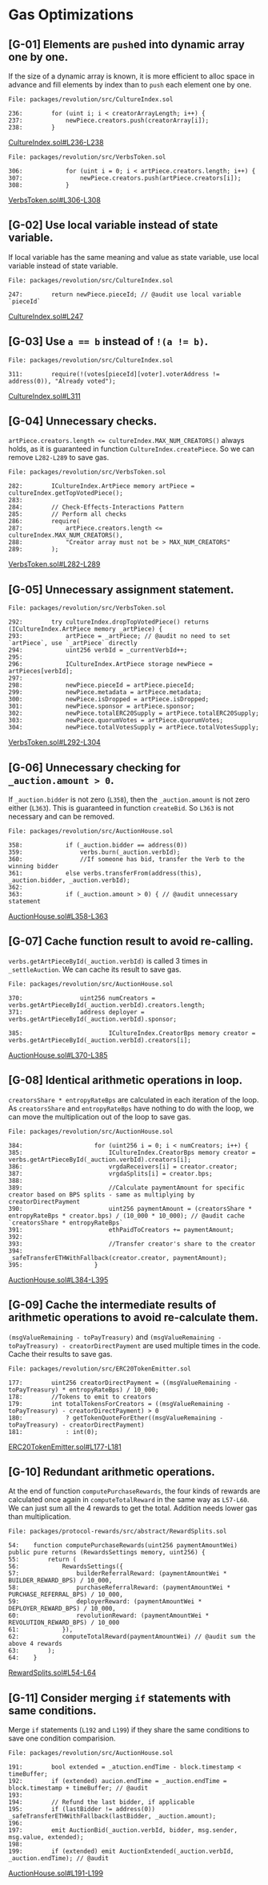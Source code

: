 # Gas Optimizations
## [G-01] Elements are `push`ed into dynamic array one by one.
If the size of a dynamic array is known, it is more efficient to alloc space in advance and fill elements by index than to `push` each element one by one.
```solidity
File: packages/revolution/src/CultureIndex.sol

236:        for (uint i; i < creatorArrayLength; i++) {
237:            newPiece.creators.push(creatorArray[i]);
238:        }
```
[CultureIndex.sol#L236-L238](https://github.com/code-423n4/2023-12-revolutionprotocol/tree/main/packages/revolution/src/CultureIndex.sol#L236-L238)
```solidity
File: packages/revolution/src/VerbsToken.sol

306:            for (uint i = 0; i < artPiece.creators.length; i++) {
307:                newPiece.creators.push(artPiece.creators[i]);
308:            }
```
[VerbsToken.sol#L306-L308](https://github.com/code-423n4/2023-12-revolutionprotocol/tree/main/packages/revolution/src/VerbsToken.sol#L306-L308)

## [G-02] Use local variable instead of state variable.
If local variable has the same meaning and value as state variable, use local variable instead of state variable.
```solidity
File: packages/revolution/src/CultureIndex.sol

247:        return newPiece.pieceId; // @audit use local variable `pieceId`
```
[CultureIndex.sol#L247](https://github.com/code-423n4/2023-12-revolutionprotocol/tree/main/packages/revolution/src/CultureIndex.sol#L247)

## [G-03] Use `a == b` instead of `!(a != b)`.
```solidity
File: packages/revolution/src/CultureIndex.sol

311:        require(!(votes[pieceId][voter].voterAddress != address(0)), "Already voted");
```
[CultureIndex.sol#L311](https://github.com/code-423n4/2023-12-revolutionprotocol/tree/main/packages/revolution/src/CultureIndex.sol#L311)

## [G-04] Unnecessary checks.
`artPiece.creators.length <= cultureIndex.MAX_NUM_CREATORS()` always holds, as it is guaranteed in function `CultureIndex.createPiece`. So we can remove `L282-L289` to save gas.
```solidity
File: packages/revolution/src/VerbsToken.sol

282:        ICultureIndex.ArtPiece memory artPiece = cultureIndex.getTopVotedPiece();
283:
284:        // Check-Effects-Interactions Pattern
285:        // Perform all checks
286:        require(
287:            artPiece.creators.length <= cultureIndex.MAX_NUM_CREATORS(),
288:            "Creator array must not be > MAX_NUM_CREATORS"
289:        );
```
[VerbsToken.sol#L282-L289](https://github.com/code-423n4/2023-12-revolutionprotocol/tree/main/packages/revolution/src/VerbsToken.sol#L282-L289)

## [G-05] Unnecessary assignment statement.
```solidity
File: packages/revolution/src/VerbsToken.sol

292:        try cultureIndex.dropTopVotedPiece() returns (ICultureIndex.ArtPiece memory _artPiece) {
293:            artPiece = _artPiece; // @audit no need to set `artPiece`, use `_artPiece` directly
294:            uint256 verbId = _currentVerbId++;
295:
296:            ICultureIndex.ArtPiece storage newPiece = artPieces[verbId];
297:
298:            newPiece.pieceId = artPiece.pieceId;
299:            newPiece.metadata = artPiece.metadata;
300:            newPiece.isDropped = artPiece.isDropped;
301:            newPiece.sponsor = artPiece.sponsor;
302:            newPiece.totalERC20Supply = artPiece.totalERC20Supply;
303:            newPiece.quorumVotes = artPiece.quorumVotes;
304:            newPiece.totalVotesSupply = artPiece.totalVotesSupply;
```
[VerbsToken.sol#L292-L304](https://github.com/code-423n4/2023-12-revolutionprotocol/tree/main/packages/revolution/src/VerbsToken.sol#L292-L304)

## [G-06] Unnecessary checking for `_auction.amount > 0`.
If `_auction.bidder` is not zero (`L358`), then the `_auction.amount` is not zero either (`L363`). This is guaranteed in function `createBid`. So `L363` is not necessary and can be removed.
```solidity
File: packages/revolution/src/AuctionHouse.sol

358:            if (_auction.bidder == address(0))
359:                verbs.burn(_auction.verbId);
360:                //If someone has bid, transfer the Verb to the winning bidder
361:            else verbs.transferFrom(address(this), _auction.bidder, _auction.verbId);
362:
363:            if (_auction.amount > 0) { // @audit unnecessary statement
```
[AuctionHouse.sol#L358-L363](https://github.com/code-423n4/2023-12-revolutionprotocol/tree/main/packages/revolution/src/AuctionHouse.sol#L358-L363)

## [G-07] Cache function result to avoid re-calling.
`verbs.getArtPieceById(_auction.verbId)` is called 3 times in `_settleAuction`. We can cache its result to save gas.
```solidity
File: packages/revolution/src/AuctionHouse.sol

370:                uint256 numCreators = verbs.getArtPieceById(_auction.verbId).creators.length;
371:                address deployer = verbs.getArtPieceById(_auction.verbId).sponsor;

385:                        ICultureIndex.CreatorBps memory creator = verbs.getArtPieceById(_auction.verbId).creators[i];
```
[AuctionHouse.sol#L370-L385](https://github.com/code-423n4/2023-12-revolutionprotocol/tree/main/packages/revolution/src/AuctionHouse.sol#L370-L385)

## [G-08] Identical arithmetic operations in loop.
`creatorsShare * entropyRateBps` are calculated in each iteration of the loop. As `creatorsShare` and `entropyRateBps` have nothing to do with the loop, we can move the multiplication out of the loop to save gas.
```solidity
File: packages/revolution/src/AuctionHouse.sol

384:                    for (uint256 i = 0; i < numCreators; i++) {
385:                        ICultureIndex.CreatorBps memory creator = verbs.getArtPieceById(_auction.verbId).creators[i];
386:                        vrgdaReceivers[i] = creator.creator;
387:                        vrgdaSplits[i] = creator.bps;
388:
389:                        //Calculate paymentAmount for specific creator based on BPS splits - same as multiplying by creatorDirectPayment
390:                        uint256 paymentAmount = (creatorsShare * entropyRateBps * creator.bps) / (10_000 * 10_000); // @audit cache `creatorsShare * entropyRateBps`
391:                        ethPaidToCreators += paymentAmount;
392:
393:                        //Transfer creator's share to the creator
394:                        _safeTransferETHWithFallback(creator.creator, paymentAmount);
395:                    }
```
[AuctionHouse.sol#L384-L395](https://github.com/code-423n4/2023-12-revolutionprotocol/tree/main/packages/revolution/src/AuctionHouse.sol#L384-L395)

## [G-09] Cache the intermediate results of arithmetic operations to avoid re-calculate them.
`(msgValueRemaining - toPayTreasury)` and `(msgValueRemaining - toPayTreasury) - creatorDirectPayment` are used multiple times in the code. Cache their results to save gas.
```solidity
File: packages/revolution/src/ERC20TokenEmitter.sol

177:        uint256 creatorDirectPayment = ((msgValueRemaining - toPayTreasury) * entropyRateBps) / 10_000;
178:        //Tokens to emit to creators
179:        int totalTokensForCreators = ((msgValueRemaining - toPayTreasury) - creatorDirectPayment) > 0
180:            ? getTokenQuoteForEther((msgValueRemaining - toPayTreasury) - creatorDirectPayment)
181:            : int(0);
```
[ERC20TokenEmitter.sol#L177-L181](https://github.com/code-423n4/2023-12-revolutionprotocol/tree/main/packages/revolution/src/ERC20TokenEmitter.sol#L177-L181)

## [G-10] Redundant arithmetic operations.
At the end of function `computePurchaseRewards`, the four kinds of rewards are calculated once again in `computeTotalReward` in the same way as `L57-L60`. We can just sum all the 4 rewards to get the total. Addition needs lower gas than multiplication.
```solidity
File: packages/protocol-rewards/src/abstract/RewardSplits.sol

54:    function computePurchaseRewards(uint256 paymentAmountWei) public pure returns (RewardsSettings memory, uint256) {
55:        return (
56:            RewardsSettings({
57:                builderReferralReward: (paymentAmountWei * BUILDER_REWARD_BPS) / 10_000,
58:                purchaseReferralReward: (paymentAmountWei * PURCHASE_REFERRAL_BPS) / 10_000,
59:                deployerReward: (paymentAmountWei * DEPLOYER_REWARD_BPS) / 10_000,
60:                revolutionReward: (paymentAmountWei * REVOLUTION_REWARD_BPS) / 10_000
61:            }),
62:            computeTotalReward(paymentAmountWei) // @audit sum the above 4 rewards
63:        );
64:    }
```
[RewardSplits.sol#L54-L64](https://github.com/code-423n4/2023-12-revolutionprotocol/tree/main/packages/protocol-rewards/src/abstract/RewardSplits.sol#L54-L64)

## [G-11] Consider merging `if` statements with same conditions.
Merge `if` statements (`L192` and `L199`) if they share the same conditions to save one condition comparision.
```solidity
File: packages/revolution/src/AuctionHouse.sol

191:        bool extended = _atuction.endTime - block.timestamp < timeBuffer;
192:        if (extended) aucion.endTime = _auction.endTime = block.timestamp + timeBuffer; // @audit
193:
194:        // Refund the last bidder, if applicable
195:        if (lastBidder != address(0)) _safeTransferETHWithFallback(lastBidder, _auction.amount);
196:
197:        emit AuctionBid(_auction.verbId, bidder, msg.sender, msg.value, extended);
198:
199:        if (extended) emit AuctionExtended(_auction.verbId, _auction.endTime); // @audit
``` 
[AuctionHouse.sol#L191-L199](https://github.com/code-423n4/2023-12-revolutionprotocol/tree/main/packages/revolution/src/AuctionHouse.sol#L191-L199)